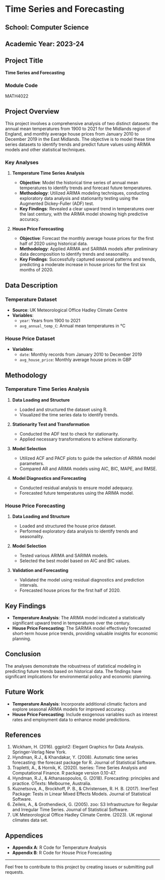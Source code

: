 # Time Series and Forecasting

## School: Computer Science
## Academic Year: 2023-24

## Project Title
**Time Series and Forecasting**

### Module Code
MATH4022

## Project Overview
This project involves a comprehensive analysis of two distinct datasets: the annual mean temperatures from 1900 to 2021 for the Midlands region of England, and monthly average house prices from January 2010 to December 2019 in the East Midlands. The objective is to model these time series datasets to identify trends and predict future values using ARIMA models and other statistical techniques.

### Key Analyses
1. **Temperature Time Series Analysis**
   - **Objective**: Model the historical time series of annual mean temperatures to identify trends and forecast future temperatures.
   - **Methodology**: Utilized ARIMA modeling techniques, conducting exploratory data analysis and stationarity testing using the Augmented Dickey-Fuller (ADF) test.
   - **Key Findings**: Revealed a clear upward trend in temperatures over the last century, with the ARIMA model showing high predictive accuracy.

2. **House Price Forecasting**
   - **Objective**: Forecast the monthly average house prices for the first half of 2020 using historical data.
   - **Methodology**: Applied ARIMA and SARIMA models after preliminary data decomposition to identify trends and seasonality.
   - **Key Findings**: Successfully captured seasonal patterns and trends, predicting a moderate increase in house prices for the first six months of 2020.

## Data Description
### Temperature Dataset
- **Source**: UK Meteorological Office Hadley Climate Centre
- **Variables**: 
  - `year`: Years from 1900 to 2021
  - `avg_annual_temp_C`: Annual mean temperatures in °C

### House Price Dataset
- **Variables**:
  - `date`: Monthly records from January 2010 to December 2019
  - `avg_house_price`: Monthly average house prices in GBP

## Methodology
### Temperature Time Series Analysis
1. **Data Loading and Structure**
   - Loaded and structured the dataset using R.
   - Visualized the time series data to identify trends.

2. **Stationarity Test and Transformation**
   - Conducted the ADF test to check for stationarity.
   - Applied necessary transformations to achieve stationarity.

3. **Model Selection**
   - Utilized ACF and PACF plots to guide the selection of ARIMA model parameters.
   - Compared AR and ARIMA models using AIC, BIC, MAPE, and RMSE.

4. **Model Diagnostics and Forecasting**
   - Conducted residual analysis to ensure model adequacy.
   - Forecasted future temperatures using the ARIMA model.

### House Price Forecasting
1. **Data Loading and Structure**
   - Loaded and structured the house price dataset.
   - Performed exploratory data analysis to identify trends and seasonality.

2. **Model Selection**
   - Tested various ARIMA and SARIMA models.
   - Selected the best model based on AIC and BIC values.

3. **Validation and Forecasting**
   - Validated the model using residual diagnostics and prediction intervals.
   - Forecasted house prices for the first half of 2020.

## Key Findings
- **Temperature Analysis**: The ARIMA model indicated a statistically significant upward trend in temperatures over the century.
- **House Price Forecasting**: The SARIMA model effectively forecasted short-term house price trends, providing valuable insights for economic planning.

## Conclusion
The analyses demonstrate the robustness of statistical modeling in predicting future trends based on historical data. The findings have significant implications for environmental policy and economic planning.

## Future Work
- **Temperature Analysis**: Incorporate additional climatic factors and explore seasonal ARIMA models for improved accuracy.
- **House Price Forecasting**: Include exogenous variables such as interest rates and employment data to enhance model predictions.

## References
1. Wickham, H. (2016). ggplot2: Elegant Graphics for Data Analysis. Springer-Verlag New York.
2. Hyndman, R.J., & Khandakar, Y. (2008). Automatic time series forecasting: the forecast package for R. Journal of Statistical Software.
3. Trapletti, A., & Hornik, K. (2020). tseries: Time Series Analysis and Computational Finance. R package version 0.10-47.
4. Hyndman, R.J., & Athanasopoulos, G. (2018). Forecasting: principles and practice. OTexts: Melbourne, Australia.
5. Kuznetsova, A., Brockhoff, P. B., & Christensen, R. H. B. (2017). lmerTest Package: Tests in Linear Mixed Effects Models. Journal of Statistical Software.
6. Zeileis, A., & Grothendieck, G. (2005). zoo: S3 Infrastructure for Regular and Irregular Time Series. Journal of Statistical Software.
7. UK Meteorological Office Hadley Climate Centre. (2023). UK regional climates data set.

## Appendices
- **Appendix A**: R Code for Temperature Analysis
- **Appendix B**: R Code for House Price Forecasting

---

Feel free to contribute to this project by creating issues or submitting pull requests.
